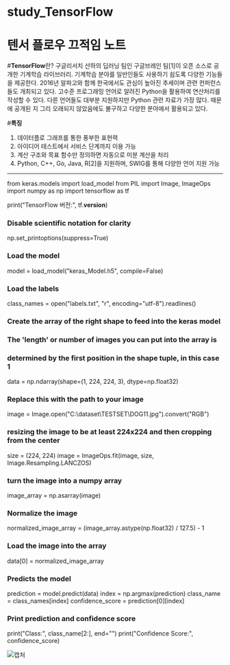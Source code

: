 # study_TensorFlow
# 텐서 플로우 끄적임 노트

#**TensorFlow**란?
구글리서치 산하의 딥러닝 팀인 구글브레인 팀[1]이 오픈 소스로 공개한 기계학습 라이브러리. 기계학습 분야를 일반인들도 사용하기 쉽도록 다양한 기능들을 제공한다. 2016년 알파고와 함께 한국에서도 관심이 높아진 추세이며 관련 컨퍼런스들도 개최되고 있다.
고수준 프로그래밍 언어로 알려진 Python을 활용하여 연산처리를 작성할 수 있다. 다른 언어들도 대부분 지원하지만 Python 관련 자료가 가장 많다. 때문에 공개된 지 그리 오래되지 않았음에도 불구하고 다양한 분야에서 활용되고 있다.

#**특징**
1. 데이터플로 그래프를 통한 풍부한 표현력
2. 아이디어 테스트에서 서비스 단계까지 이용 가능
3. 계산 구조와 목표 함수만 정의하면 자동으로 미분 계산을 처리
4. Python, C++, Go, Java, R[2]을 지원하며, SWIG를 통해 다양한 언어 지원 가능



------------------------------------------------------------------------------------------
from keras.models import load_model 
from PIL import Image, ImageOps  
import numpy as np
import tensorflow as tf

print("TensorFlow 버전:", tf.__version__)

### Disable scientific notation for clarity
np.set_printoptions(suppress=True)

### Load the model
model = load_model("keras_Model.h5", compile=False)

### Load the labels
class_names = open("labels.txt", "r", encoding="utf-8").readlines()

### Create the array of the right shape to feed into the keras model
### The 'length' or number of images you can put into the array is
### determined by the first position in the shape tuple, in this case 1
data = np.ndarray(shape=(1, 224, 224, 3), dtype=np.float32)

### Replace this with the path to your image
image = Image.open("C:\dataset\TESTSET\DOG11.jpg").convert("RGB")

### resizing the image to be at least 224x224 and then cropping from the center
size = (224, 224)
image = ImageOps.fit(image, size, Image.Resampling.LANCZOS)

### turn the image into a numpy array
image_array = np.asarray(image)

### Normalize the image
normalized_image_array = (image_array.astype(np.float32) / 127.5) - 1

### Load the image into the array
data[0] = normalized_image_array

### Predicts the model
prediction = model.predict(data)
index = np.argmax(prediction)
class_name = class_names[index]
confidence_score = prediction[0][index]

### Print prediction and confidence score
print("Class:", class_name[2:], end="")
print("Confidence Score:", confidence_score)

![캡처](https://github.com/IAMYUTAEYANG/study_TensorFlow/assets/165633233/eef2cff8-614a-460a-a2db-6deea1da141b)

